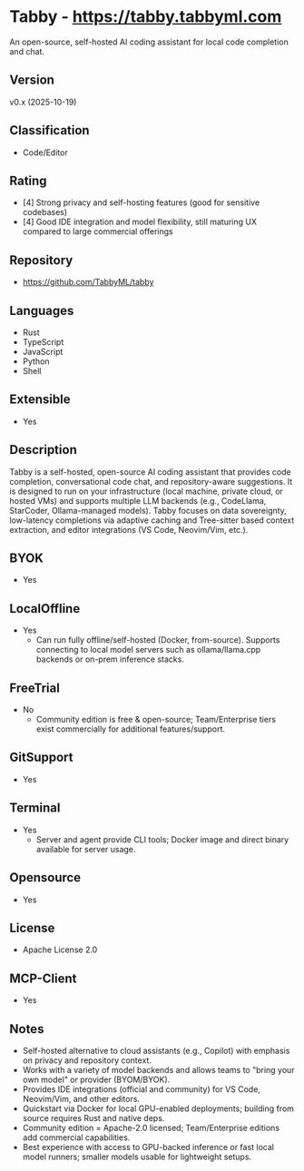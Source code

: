 # Tabby - https://tabby.tabbyml.com
An open-source, self-hosted AI coding assistant for local code completion and chat.

## Version
v0.x (2025-10-19)

## Classification 
- Code/Editor

## Rating
- [4] Strong privacy and self-hosting features (good for sensitive codebases)
- [4] Good IDE integration and model flexibility, still maturing UX compared to large commercial offerings
  
## Repository
- https://github.com/TabbyML/tabby
  
## Languages
- Rust
- TypeScript
- JavaScript
- Python
- Shell

## Extensible
- Yes

## Description
Tabby is a self-hosted, open-source AI coding assistant that provides code completion, conversational code chat, and repository-aware suggestions. It is designed to run on your infrastructure (local machine, private cloud, or hosted VMs) and supports multiple LLM backends (e.g., CodeLlama, StarCoder, Ollama-managed models). Tabby focuses on data sovereignty, low-latency completions via adaptive caching and Tree-sitter based context extraction, and editor integrations (VS Code, Neovim/Vim, etc.).

## BYOK
- Yes

## LocalOffline
- Yes
  - Can run fully offline/self-hosted (Docker, from-source). Supports connecting to local model servers such as ollama/llama.cpp backends or on-prem inference stacks. 

## FreeTrial
- No
  - Community edition is free & open-source; Team/Enterprise tiers exist commercially for additional features/support.

## GitSupport
- Yes

## Terminal
- Yes
  - Server and agent provide CLI tools; Docker image and direct binary available for server usage.

## Opensource
- Yes

## License
- Apache License 2.0

## MCP-Client
- Yes

## Notes
- Self-hosted alternative to cloud assistants (e.g., Copilot) with emphasis on privacy and repository context.
- Works with a variety of model backends and allows teams to "bring your own model" or provider (BYOM/BYOK).
- Provides IDE integrations (official and community) for VS Code, Neovim/Vim, and other editors.
- Quickstart via Docker for local GPU-enabled deployments; building from source requires Rust and native deps.
- Community edition = Apache-2.0 licensed; Team/Enterprise editions add commercial capabilities.
- Best experience with access to GPU-backed inference or fast local model runners; smaller models usable for lightweight setups.

